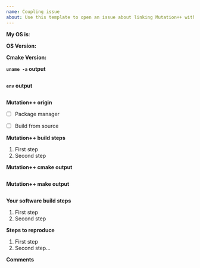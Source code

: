 ```yaml
---
name: Coupling issue
about: Use this template to open an issue about linking Mutation++ with another application
---
```


<!-- Please provide information on your operating system
    * Linux
    * macOS
--> 
**My OS is**: 

<!-- Please provide the version of your OS. 
    * Linux: you can provide the output of `cat /etc/os-release`. 
    * macOS: `sw_vers -productVersion` 
-->
**OS Version:**

<!-- Please provide the version of cmake `cmake --version` --> 
**Cmake Version:**


**`uname -a` output**
<!-- Provide the output of the `uname -a` command -->

```
```

**`env` output**
<!-- Provide the output of `env` command just before starting up the compilation --> 

```
```

**Mutation++ origin**
<!-- Describe how you retrieved Mutation++
-->
- [ ] Package manager
- [ ] Build from source 


**Mutation++ build steps**
<!-- If you compiled Mutation++ from source, please provide a detailed step-by-step procedure that you used to build it -->
1. First step
2. Second step

**Mutation++ cmake output**
<!-- If you compiled Mutation++ from source, please provide cmake command you used and its output --> 
```
```

**Mutation++ make output**
<!-- If you compiled Mutation++ from source, please provide the output of the `make VERBOSE=1` command -->
```
```

**Your software build steps**
<!-- Please describe step-by-step the procedure you used to compile your software with Mutation++ -->
1. First step
2. Second step

**Steps to reproduce**
<!-- Describe all the steps to reproduce your problem -->

1. First step
2. Second step... 

**Comments**
<!-- Additional comments that can be useful to solve the problem -->

